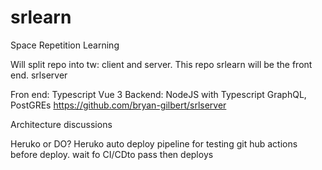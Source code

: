 # srlearn
Space Repetition Learning

Will split repo into tw: client and server.  This repo srlearn will be the front end.  srlserver

Fron end: Typescript Vue 3
Backend: NodeJS with Typescript GraphQL, PostGREs
https://github.com/bryan-gilbert/srlserver



Architecture discussions

Heruko or DO?
Heruko auto deploy
pipeline for testing
git hub actions before deploy.
wait fo CI/CDto pass then deploys
